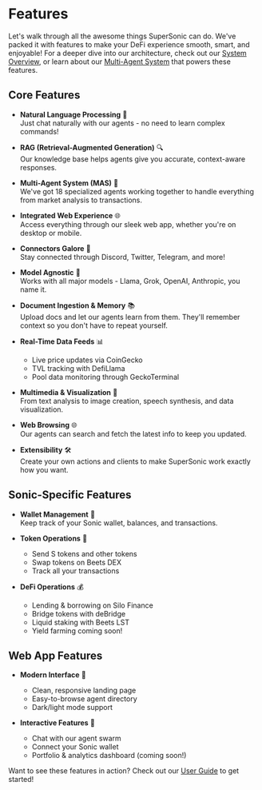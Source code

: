 # Features

Let's walk through all the awesome things SuperSonic can do. We've packed it with features to make your DeFi experience smooth, smart, and enjoyable! For a deeper dive into our architecture, check out our [System Overview](./system-overview.md), or learn about our [Multi-Agent System](./multi-agent-system.md) that powers these features.

## Core Features

- **Natural Language Processing** 💬  
  Just chat naturally with our agents - no need to learn complex commands!

- **RAG (Retrieval-Augmented Generation)** 🔍  
  Our knowledge base helps agents give you accurate, context-aware responses.

- **Multi-Agent System (MAS)** 🤖  
  We've got 18 specialized agents working together to handle everything from market analysis to transactions.

- **Integrated Web Experience** 🌐  
  Access everything through our sleek web app, whether you're on desktop or mobile.

- **Connectors Galore** 🔌  
  Stay connected through Discord, Twitter, Telegram, and more!

- **Model Agnostic** 🧠  
  Works with all major models - Llama, Grok, OpenAI, Anthropic, you name it.

- **Document Ingestion & Memory** 📚  
  Upload docs and let our agents learn from them. They'll remember context so you don't have to repeat yourself.

- **Real-Time Data Feeds** 📊  
  - Live price updates via CoinGecko
  - TVL tracking with DefiLlama
  - Pool data monitoring through GeckoTerminal

- **Multimedia & Visualization** 🎨  
  From text analysis to image creation, speech synthesis, and data visualization.

- **Web Browsing** 🌐  
  Our agents can search and fetch the latest info to keep you updated.

- **Extensibility** 🛠️  
  Create your own actions and clients to make SuperSonic work exactly how you want.

## Sonic-Specific Features

- **Wallet Management** 👛  
  Keep track of your Sonic wallet, balances, and transactions.

- **Token Operations** 💸  
  - Send S tokens and other tokens
  - Swap tokens on Beets DEX
  - Track all your transactions

- **DeFi Operations** 💰  
  - Lending & borrowing on Silo Finance
  - Bridge tokens with deBridge
  - Liquid staking with Beets LST
  - Yield farming coming soon!

## Web App Features

- **Modern Interface** 🎨  
  - Clean, responsive landing page
  - Easy-to-browse agent directory
  - Dark/light mode support

- **Interactive Features** 🤖  
  - Chat with our agent swarm
  - Connect your Sonic wallet
  - Portfolio & analytics dashboard (coming soon!)

Want to see these features in action? Check out our [User Guide](user-guide.md) to get started!
